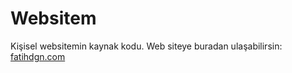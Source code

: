 # Websitem

Kişisel websitemin kaynak kodu. Web siteye buradan ulaşabilirsin: [fatihdgn.com](https://fatihdgn.com)